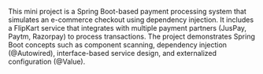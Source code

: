 This mini project is a Spring Boot-based payment processing system that simulates an e-commerce checkout using dependency injection. It includes a FlipKart service that integrates with multiple payment partners (JusPay, Paytm, Razorpay) to process transactions. The project demonstrates Spring Boot concepts such as component scanning, dependency injection (@Autowired), interface-based service design, and externalized configuration (@Value).

